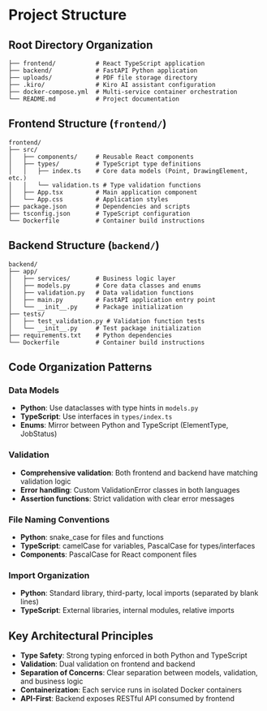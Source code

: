 # Project Structure

## Root Directory Organization

```
├── frontend/           # React TypeScript application
├── backend/            # FastAPI Python application
├── uploads/            # PDF file storage directory
├── .kiro/              # Kiro AI assistant configuration
├── docker-compose.yml  # Multi-service container orchestration
└── README.md           # Project documentation
```

## Frontend Structure (`frontend/`)

```
frontend/
├── src/
│   ├── components/     # Reusable React components
│   ├── types/          # TypeScript type definitions
│   │   ├── index.ts    # Core data models (Point, DrawingElement, etc.)
│   │   └── validation.ts # Type validation functions
│   ├── App.tsx         # Main application component
│   └── App.css         # Application styles
├── package.json        # Dependencies and scripts
├── tsconfig.json       # TypeScript configuration
└── Dockerfile          # Container build instructions
```

## Backend Structure (`backend/`)

```
backend/
├── app/
│   ├── services/       # Business logic layer
│   ├── models.py       # Core data classes and enums
│   ├── validation.py   # Data validation functions
│   ├── main.py         # FastAPI application entry point
│   └── __init__.py     # Package initialization
├── tests/
│   ├── test_validation.py # Validation function tests
│   └── __init__.py     # Test package initialization
├── requirements.txt    # Python dependencies
└── Dockerfile          # Container build instructions
```

## Code Organization Patterns

### Data Models

- **Python**: Use dataclasses with type hints in `models.py`
- **TypeScript**: Use interfaces in `types/index.ts`
- **Enums**: Mirror between Python and TypeScript (ElementType, JobStatus)

### Validation

- **Comprehensive validation**: Both frontend and backend have matching validation logic
- **Error handling**: Custom ValidationError classes in both languages
- **Assertion functions**: Strict validation with clear error messages

### File Naming Conventions

- **Python**: snake_case for files and functions
- **TypeScript**: camelCase for variables, PascalCase for types/interfaces
- **Components**: PascalCase for React component files

### Import Organization

- **Python**: Standard library, third-party, local imports (separated by blank lines)
- **TypeScript**: External libraries, internal modules, relative imports

## Key Architectural Principles

- **Type Safety**: Strong typing enforced in both Python and TypeScript
- **Validation**: Dual validation on frontend and backend
- **Separation of Concerns**: Clear separation between models, validation, and business logic
- **Containerization**: Each service runs in isolated Docker containers
- **API-First**: Backend exposes RESTful API consumed by frontend
